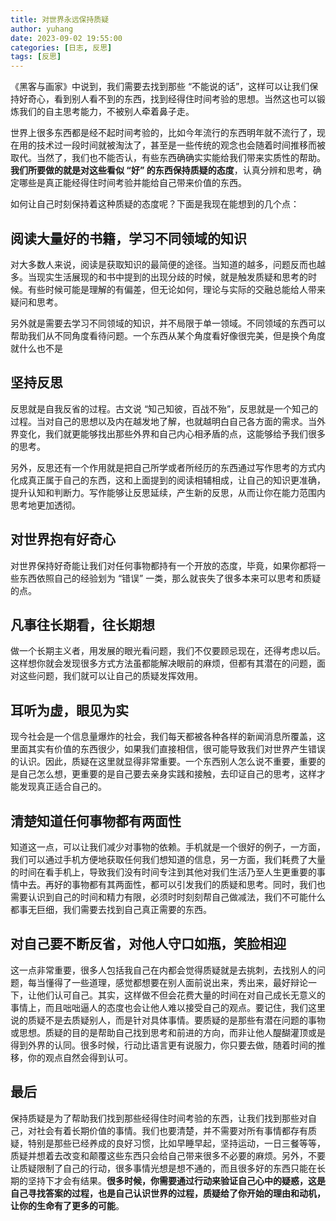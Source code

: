 ```yaml
---
title: 对世界永远保持质疑
author: yuhang
date: 2023-09-02 19:55:00
categories: [日志, 反思]
tags: [反思]
---
```



《黑客与画家》中说到，我们需要去找到那些 “不能说的话”，这样可以让我们保持好奇心，看到别人看不到的东西，找到经得住时间考验的思想。当然这也可以锻炼我们的自主思考能力，不被别人牵着鼻子走。

世界上很多东西都是经不起时间考验的，比如今年流行的东西明年就不流行了，现在用的技术过一段时间就被淘汰了，甚至是一些传统的观念也会随着时间推移而被取代。当然了，我们也不能否认，有些东西确确实实能给我们带来实质性的帮助。**我们所要做的就是对这些看似 “好” 的东西保持质疑的态度**，认真分辨和思考，确定哪些是真正能经得住时间考验并能给自己带来价值的东西。

如何让自己时刻保持着这种质疑的态度呢？下面是我现在能想到的几个点：

## 阅读大量好的书籍，学习不同领域的知识

对大多数人来说，阅读是获取知识的最简便的途径。当知道的越多，问题反而也越多。当现实生活展现的和书中提到的出现分歧的时候，就是触发质疑和思考的时候。有些时候可能是理解的有偏差，但无论如何，理论与实际的交融总能给人带来疑问和思考。

另外就是需要去学习不同领域的知识，并不局限于单一领域。不同领域的东西可以帮助我们从不同角度看待问题。一个东西从某个角度看好像很完美，但是换个角度就什么也不是

## 坚持反思

反思就是自我反省的过程。古文说 “知己知彼，百战不殆”，反思就是一个知己的过程。当对自己的思想以及内在越发地了解，也就越明白自己各方面的需求。当外界变化，我们就更能够找出那些外界和自己内心相矛盾的点，这能够给予我们很多的思考。

另外，反思还有一个作用就是把自己所学或者所经历的东西通过写作思考的方式内化成真正属于自己的东西，这和上面提到的阅读相辅相成，让自己的知识更准确，提升认知和判断力。写作能够让反思延续，产生新的反思，从而让你在能力范围内思考地更加透彻。

## 对世界抱有好奇心

对世界保持好奇能让我们对任何事物都持有一个开放的态度，毕竟，如果你都将一些东西依照自己的经验划为 “错误” 一类，那么就丧失了很多本来可以思考和质疑的点。

## 凡事往长期看，往长期想

做一个长期主义者，用发展的眼光看问题，我们不仅要顾忌现在，还得考虑以后。这样想你就会发现很多方式方法虽都能解决眼前的麻烦，但都有其潜在的问题，面对这些问题，我们就可以让自己的质疑发挥效用。

## 耳听为虚，眼见为实

现今社会是一个信息量爆炸的社会，我们每天都被各种各样的新闻消息所覆盖，这里面其实有价值的东西很少，如果我们直接相信，很可能导致我们对世界产生错误的认识。因此，质疑在这里就显得非常重要。一个东西别人怎么说不重要，重要的是自己怎么想，更重要的是自己要去亲身实践和接触，去印证自己的思考，这样才能发现真正适合自己的。

## 清楚知道任何事物都有两面性

知道这一点，可以让我们减少对事物的依赖。手机就是一个很好的例子，一方面，我们可以通过手机方便地获取任何我们想知道的信息，另一方面，我们耗费了大量的时间在看手机上，导致我们没有时间专注到其他对我们生活乃至人生更重要的事情中去。再好的事物都有其两面性，都可以引发我们的质疑和思考。同时，我们也需要认识到自己的时间和精力有限，必须时时刻刻帮自己做减法，我们不可能什么都事无巨细，我们需要去找到自己真正需要的东西。

## 对自己要不断反省，对他人守口如瓶，笑脸相迎

这一点非常重要，很多人包括我自己在内都会觉得质疑就是去挑刺，去找别人的问题，每当懂得了一些道理，感觉都想要在别人面前说出来，秀出来，最好辩论一下，让他们认可自己。其实，这样做不但会花费大量的时间在对自己成长无意义的事情上，而且咄咄逼人的态度也会让他人难以接受自己的观点。要记住，我们这里说的质疑不是去质疑别人，而是针对具体事情。要质疑的是那些有潜在问题的事物或思想。质疑的目的是帮助自己找到思考和前进的方向，而非让他人醍醐灌顶或是得到外界的认同。很多时候，行动比语言更有说服力，你只要去做，随着时间的推移，你的观点自然会得到认可。

## 最后

保持质疑是为了帮助我们找到那些经得住时间考验的东西，让我们找到那些对自己，对社会有着长期价值的事情。我们也要清楚，并不需要对所有事情都存有质疑，特别是那些已经养成的良好习惯，比如早睡早起，坚持运动，一日三餐等等，质疑并想着去改变和颠覆这些东西只会给自己带来很多不必要的麻烦。另外，不要让质疑限制了自己的行动，很多事情光想是想不通的，而且很多好的东西只能在长期的坚持下才会有结果。**很多时候，你需要通过行动来验证自己心中的疑惑，这是自己寻找答案的过程，也是自己认识世界的过程，质疑给了你开始的理由和动机，让你的生命有了更多的可能**。
